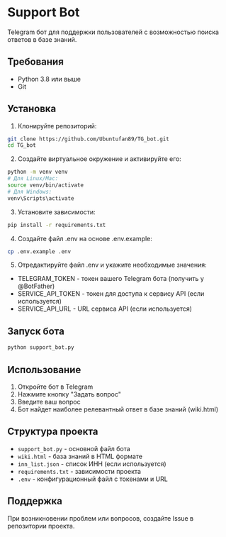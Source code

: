 # Support Bot

Telegram бот для поддержки пользователей с возможностью поиска ответов в базе знаний.

## Требования

- Python 3.8 или выше
- Git

## Установка

1. Клонируйте репозиторий:
```bash
git clone https://github.com/Ubuntufan89/TG_bot.git
cd TG_bot
```

2. Создайте виртуальное окружение и активируйте его:
```bash
python -m venv venv
# Для Linux/Mac:
source venv/bin/activate
# Для Windows:
venv\Scripts\activate
```

3. Установите зависимости:
```bash
pip install -r requirements.txt
```

4. Создайте файл .env на основе .env.example:
```bash
cp .env.example .env
```

5. Отредактируйте файл .env и укажите необходимые значения:
- TELEGRAM_TOKEN - токен вашего Telegram бота (получить у @BotFather)
- SERVICE_API_TOKEN - токен для доступа к сервису API (если используется)
- SERVICE_API_URL - URL сервиса API (если используется)

## Запуск бота

```bash
python support_bot.py
```

## Использование

1. Откройте бот в Telegram
2. Нажмите кнопку "Задать вопрос"
3. Введите ваш вопрос
4. Бот найдет наиболее релевантный ответ в базе знаний (wiki.html)

## Структура проекта

- `support_bot.py` - основной файл бота
- `wiki.html` - база знаний в HTML формате
- `inn_list.json` - список ИНН (если используется)
- `requirements.txt` - зависимости проекта
- `.env` - конфигурационный файл с токенами и URL

## Поддержка

При возникновении проблем или вопросов, создайте Issue в репозитории проекта.
